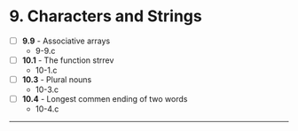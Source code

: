 # 9. Characters and Strings
- [ ] **9.9** - Associative arrays
    - 9-9.c
- [ ] **10.1** - The function strrev
    - 10-1.c
- [ ] **10.3** - Plural nouns
    - 10-3.c
- [ ] **10.4** - Longest commen ending of two words
    - 10-4.c
---